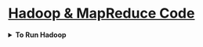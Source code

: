 <h1 style='text-decoration:underline'>Hadoop & MapReduce Code</h1>


<div style='width:1000px;margin:auto'>

<details><summary><b>To Run Hadoop</b></summary><p>
~~~
ssh localhost
ssh 0.0.0.0
source /usr/local/hadoop-working/hadoop-evn

start-dfs.sh
start-yarn.sh
jps
~~~
</p></details>

<details><summary><b>See files in current directory</b></summary><p>
~~~
hadoop fs -ls / 
~~~
</p></details>

<details><summary><b>Add a file to HDFS</b></summary><p>
~~~
# Add file.txt to /
hadoop fs -put file.txt /
~~~
</p></details>

<details><summary><b>Get a file From HDFS</b></summary><p>
~~~
# Get file.txt to /
hadoop fs -get file.txt /
~~~
</p></details>


<details><summary><b>head & tail</b></summary><p>
~~~
hadoop fs -tail /file.txt
~~~
</p></details>

<details><summary><b>Rename file</b></summary><p>
~~~
hadoop fs -mv file.txt newname.txt
~~~
</p></details>

<details><summary><b>Delete file</b></summary><p>
~~~
hadoop fs -rm file.txt
~~~
</p></details>

<details><summary><b>Create Folder</b></summary><p>
~~~
hadoop fs -mkdir myfolder
~~~
</p></details>

<hr>
<details><summary><b>mapper() [Python]</b></summary><p>
<h2>Hadoop Streaming allows you to write your code for mapper and reducer in any language. The default is Java</h2>
~~~
# Your task is to make sure that this mapper code does not fail on corrupt data lines,
# but instead just ignores them and continues working
import sys

def mapper():
    # read standard input line by line
    for line in sys.stdin:
        # strip off extra whitespace, split on tab and put the data in an array
        data = line.strip().split("\t")

        # This is the place you need to do some defensive programming
        # what if there are not exactly 6 fields in that line?
        # YOUR CODE HERE
        if len(data) == 6:
            date, time, store, item, cost, payment = data
        else:
            continue
        # this next line is called 'multiple assignment' in Python
        # this is not really necessary, we could access the data
        # with data[2] and data[5], but we do this for conveniency
        # and to make the code easier to read
        # date, time, store, item, cost, payment = data
        
        # Now print out the data that will be passed to the reducer
        print "{0}\t{1}".format(store, cost)
        
test_text = """2013-10-09\t13:22\tMiami\tBoots\t99.95\tVisa
2013-10-09\t13:22\tNew York\tDVD\t9.50\tMasterCard
2013-10-09 13:22:59 I/O Error
^d8x28orz28zoijzu1z1zp1OHH3du3ixwcz114<f
1\t2\t3"""

# This function allows you to test the mapper with the provided test string
def main():
	import StringIO
	sys.stdin = StringIO.StringIO(test_text)
	mapper()
	sys.stdin = sys.__stdin__
~~~
</p></details>

</div>































